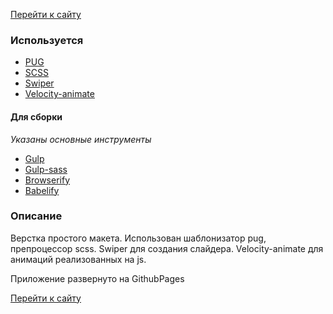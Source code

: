 <a href="https://denilarks.github.io/template_1/">Перейти к сайту</a>

<h3>Используется</h3>
<ul>
  <li><a href="https://pugjs.org/api/getting-started.html">PUG</a></li>
  <li><a href="https://sass-scss.ru/">SCSS</a></li>
  <li><a href="https://www.npmjs.com/package/swiper">Swiper</a></li>
  <li><a href="https://www.npmjs.com/package/velocity-animate">Velocity-animate</a></li>
</ul>
<h4>Для сборки</h4>
<em>Указаны основные инструменты</em>
<ul>
  <li><a href="https://gulpjs.com/">Gulp</a></li>
  <li><a href="https://www.npmjs.com/package/gulp-sass">Gulp-sass</a></li>
  <li><a href="http://browserify.org/">Browserify</a></li>
  <li><a href="https://www.npmjs.com/package/babelify">Babelify</a></li>
</ul>

<h3>Описание</h3>
<p>Верстка простого макета. Использован шаблонизатор pug, препроцессор scss. Swiper для создания слайдера. Velocity-animate для анимаций реализованных на js.</p>
<p>Приложение развернуто на GithubPages</p>

<a href="https://denilarks.github.io/template_1/">Перейти к сайту</a>